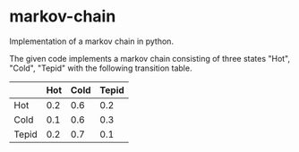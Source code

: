 # markov-chain
Implementation of a markov chain in python.

The given code implements a markov chain consisting of three states "Hot", "Cold", "Tepid" with the following transition table.

|| Hot | Cold | Tepid |
| --- | --- | --- | --- |
| Hot | 0.2 | 0.6 | 0.2 |
| Cold | 0.1 | 0.6 | 0.3 |
| Tepid | 0.2 | 0.7 | 0.1 |
